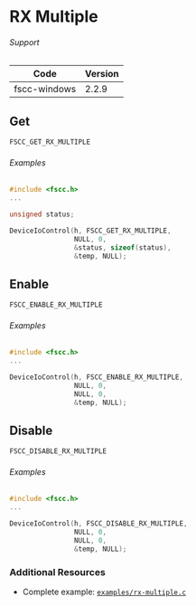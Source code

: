 # RX Multiple

###### Support
| Code | Version |
| ---- | -------- |
| fscc-windows | 2.2.9 |


## Get
```c
FSCC_GET_RX_MULTIPLE
```

###### Examples
```c
#include <fscc.h>
...

unsigned status;

DeviceIoControl(h, FSCC_GET_RX_MULTIPLE,
                NULL, 0,
                &status, sizeof(status),
                &temp, NULL);
```


## Enable
```c
FSCC_ENABLE_RX_MULTIPLE
```

###### Examples
```c
#include <fscc.h>
...

DeviceIoControl(h, FSCC_ENABLE_RX_MULTIPLE,
                NULL, 0,
                NULL, 0,
                &temp, NULL);
```


## Disable
```c
FSCC_DISABLE_RX_MULTIPLE
```

###### Examples
```c
#include <fscc.h>
...

DeviceIoControl(h, FSCC_DISABLE_RX_MULTIPLE,
                NULL, 0,
                NULL, 0,
                &temp, NULL);
```


### Additional Resources
- Complete example: [`examples/rx-multiple.c`](../examples/rx-multiple.c)
